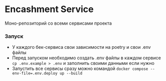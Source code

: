 # Encashment Service

Моно-репозиторий со всеми сервисами проекта

### Запуск
- У каждого бек-сервиса свои зависимости на poetry и свои .env файлы
- Перед запуском необходимо создать .env файлы в каждом сервисе
    `cp .env.example > .env`
    и заполнить своими данными если нужно
- Запустить все сервисы сразу можно командой
    `docker compose --env-file=.env.deploy up --build`
